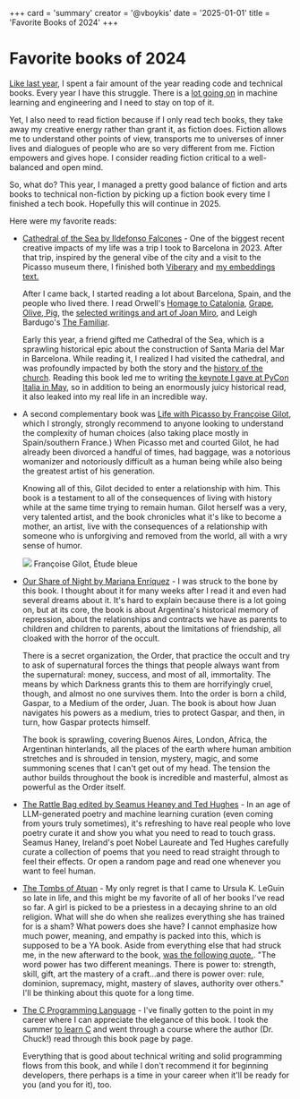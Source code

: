 +++
card = 'summary'
creator = '@vboykis'
date = '2025-01-01'
title = 'Favorite Books of 2024'
+++

# Favorite books of 2024

[Like last year](https://vickiboykis.com/essays/2023-12-26-favorite-books/), I spent a fair amount of the year reading code and technical books. Every year I have this struggle. There is a [lot going on](https://vickiboykis.com/2022/11/10/how-i-learn-machine-learning/) in machine learning and engineering and I need to stay on top of it. 

Yet, I also need to read fiction because if I only read tech books, they take away my creative energy rather than grant it, as fiction does. Fiction allows me to understand other points of view, transports me to universes of inner lives and dialogues of people who are so very different from me. Fiction empowers and gives hope.  I consider reading fiction critical to a well-balanced and open mind. 

So, what do? This year, I managed a pretty good balance of fiction and arts books to technical non-fiction by picking up a fiction book every time I finished a tech book. Hopefully this will continue in 2025. 

Here were my favorite reads: 

+ [Cathedral of the Sea by Ildefonso Falcones](https://www.goodreads.com/book/show/1790237.Cathedral_of_the_Sea) - One of the biggest recent creative impacts of my life was a trip I took to Barcelona in 2023. After that trip, inspired by the general vibe of the city and a visit to the Picasso museum there, I finished both [Viberary](https://vickiboykis.com/2024/01/05/retro-on-viberary/) and [my embeddings text.](https://github.com/veekaybee/what_are_embeddings/)

    After I came back, I started reading a lot about Barcelona, Spain, and the people who lived there. I read Orwell's [Homage to Catalonia](https://en.wikipedia.org/wiki/Homage_to_Catalonia), [Grape, Olive, Pig](https://www.harpercollins.com/products/grape-olive-pig-matt-goulding?variant=32129872691234), the [selected writings and art of Joan Miro](https://www.goodreads.com/book/show/50622.Joan_Mir_), and Leigh Bardugo's [The Familiar](https://www.goodreads.com/book/show/133286777-the-familiar). 

    Early this year, a friend gifted me Cathedral of the Sea, which is a sprawling historical epic about the construction of Santa Maria del Mar in Barcelona. While reading it, I realized I had visited the cathedral, and was profoundly impacted by both the story and the [history of the church](https://en.wikipedia.org/wiki/Santa_Maria_del_Mar,_Barcelona). Reading this book led me to writing [the keynote I gave at PyCon Italia in May](https://vickiboykis.com/2024/05/20/dont-worry-about-llms/), so in addition to being an enormously juicy historical read, it also leaked into my real life in an incredible way. 

+ A second complementary book was [Life with Picasso by Françoise Gilot](https://www.goodreads.com/book/show/234067.Life_with_Picasso), which I strongly, strongly recommend to anyone looking to understand the complexity of human choices (also taking place mostly in Spain/southern France.) When Picasso met and courted Gilot, he had already been divorced a handful of times, had baggage, was a notorious womanizer and notoriously difficult as a human being while also being the greatest artist of his generation. 

    Knowing all of this, Gilot decided to enter a relationship with him. This book is a testament to all of the consequences of living with history while at the same time trying to remain human. Gilot herself was a very, very talented artist, and the book chronicles what it's like to become a mother, an artist, live with the consequences of a relationship with someone who is unforgiving and removed from the world, all with a wry sense of humor. 


    ![](https://github.com/user-attachments/assets/6e465340-a53e-4e06-b65c-2775ee521492)
Françoise Gilot, Étude bleue

+ [Our Share of Night by Mariana Enríquez](https://www.goodreads.com/book/show/61111034-our-share-of-night)  - I was struck to the bone by this book. I thought about it for many weeks after I read it and even had several dreams about it. It's hard to explain because there is a lot going on, but at its core, the book is about Argentina's historical memory of repression, about the relationships and contracts we have as parents to children and children to parents, about the limitations of friendship, all cloaked with the horror of the occult. 

    There is a secret organization, the Order, that practice the occult and try to ask of supernatural forces the things that people always want from the supernatural: money, success, and most of all, immortality. The means by which Darkness grants this to them are horrifyingly cruel, though, and almost no one survives them. Into the order is born a child, Gaspar, to a Medium of the order, Juan. The book is about how Juan navigates his powers as a medium, tries to protect Gaspar, and then, in turn, how Gaspar protects himself. 

    The book is sprawling, covering Buenos Aires, London, Africa, the Argentinan hinterlands, all the places of the earth where human ambition stretches and is shrouded in tension, mystery, magic, and some summoning scenes that I can't get out of my head. The tension the author builds throughout the book is incredible and masterful, almost as powerful as the Order itself. 

+ [The Rattle Bag edited by Seamus Heaney and Ted Hughes](https://www.goodreads.com/book/show/574889.The_Rattle_Bag)  - In an age of LLM-generated poetry and machine learning curation (even coming from yours truly sometimes), it's refreshing to have real people who love poetry curate it and show you what you need to read to touch grass. Seamus Haney, Ireland's poet Nobel Laureate and Ted Hughes carefully curate a collection of poems that you need to read straight through to feel their effects. Or open a random page and read one whenever you want to feel human. 

+ [The Tombs of Atuan](https://www.goodreads.com/book/show/13662.The_Tombs_of_Atuan)  - My only regret is that I came to Ursula K. LeGuin so late in life, and this might be my favorite of all of her books I've read so far. A girl is picked to be a priestess in a decaying shrine to an old religion. What will she do when she realizes everything she has trained for is a sham? What powers does she have? I cannot emphasize how much power, meaning, and empathy is packed into this, which is supposed to be a YA book. Aside from everything else that had struck me, in the new afterward to the book, [was the following quote.](https://bsky.app/profile/vickiboykis.com/post/3lakoy2ovbk2a). "The word power has two different meanings. There is power to: strength, skill, gift, art the mastery of a craft...and there is power over: rule, dominion, supremacy,  might, mastery of slaves, authority over others." I'll be thinking about this quote for a long time. 

+ [The C Programming Language](https://en.wikipedia.org/wiki/The_C_Programming_Language) - I've finally gotten to the point in my career where I can appreciate the elegance of this book. I took the summer [to learn C](https://publish.obsidian.md/learning-c/Learning+C/Learn+C+Programming+and+OOP) and went through a course where the author (Dr. Chuck!) read through this book page by page. 

    Everything that is good about technical writing and solid programming flows from this book, and while I don't recommend it for beginning developers, there perhaps is a time in your career when it'll be ready for you (and you for it), too. 

